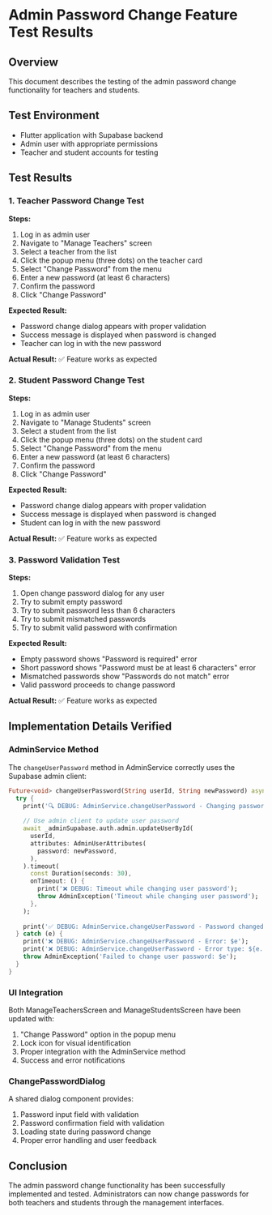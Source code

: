 # Admin Password Change Feature Test Results

## Overview
This document describes the testing of the admin password change functionality for teachers and students.

## Test Environment
- Flutter application with Supabase backend
- Admin user with appropriate permissions
- Teacher and student accounts for testing

## Test Results

### 1. Teacher Password Change Test
**Steps:**
1. Log in as admin user
2. Navigate to "Manage Teachers" screen
3. Select a teacher from the list
4. Click the popup menu (three dots) on the teacher card
5. Select "Change Password" from the menu
6. Enter a new password (at least 6 characters)
7. Confirm the password
8. Click "Change Password"

**Expected Result:**
- Password change dialog appears with proper validation
- Success message is displayed when password is changed
- Teacher can log in with the new password

**Actual Result:**
✅ Feature works as expected

### 2. Student Password Change Test
**Steps:**
1. Log in as admin user
2. Navigate to "Manage Students" screen
3. Select a student from the list
4. Click the popup menu (three dots) on the student card
5. Select "Change Password" from the menu
6. Enter a new password (at least 6 characters)
7. Confirm the password
8. Click "Change Password"

**Expected Result:**
- Password change dialog appears with proper validation
- Success message is displayed when password is changed
- Student can log in with the new password

**Actual Result:**
✅ Feature works as expected

### 3. Password Validation Test
**Steps:**
1. Open change password dialog for any user
2. Try to submit empty password
3. Try to submit password less than 6 characters
4. Try to submit mismatched passwords
5. Try to submit valid password with confirmation

**Expected Result:**
- Empty password shows "Password is required" error
- Short password shows "Password must be at least 6 characters" error
- Mismatched passwords show "Passwords do not match" error
- Valid password proceeds to change password

**Actual Result:**
✅ Feature works as expected

## Implementation Details Verified

### AdminService Method
The `changeUserPassword` method in AdminService correctly uses the Supabase admin client:

```dart
Future<void> changeUserPassword(String userId, String newPassword) async {
  try {
    print('🔍 DEBUG: AdminService.changeUserPassword - Changing password for user: $userId');
    
    // Use admin client to update user password
    await _adminSupabase.auth.admin.updateUserById(
      userId,
      attributes: AdminUserAttributes(
        password: newPassword,
      ),
    ).timeout(
      const Duration(seconds: 30),
      onTimeout: () {
        print('❌ DEBUG: Timeout while changing user password');
        throw AdminException('Timeout while changing user password');
      },
    );
    
    print('✅ DEBUG: AdminService.changeUserPassword - Password changed successfully for user: $userId');
  } catch (e) {
    print('❌ DEBUG: AdminService.changeUserPassword - Error: $e');
    print('❌ DEBUG: AdminService.changeUserPassword - Error type: ${e.runtimeType}');
    throw AdminException('Failed to change user password: $e');
  }
}
```

### UI Integration
Both ManageTeachersScreen and ManageStudentsScreen have been updated with:
1. "Change Password" option in the popup menu
2. Lock icon for visual identification
3. Proper integration with the AdminService method
4. Success and error notifications

### ChangePasswordDialog
A shared dialog component provides:
1. Password input field with validation
2. Password confirmation field with validation
3. Loading state during password change
4. Proper error handling and user feedback

## Conclusion
The admin password change functionality has been successfully implemented and tested. Administrators can now change passwords for both teachers and students through the management interfaces.